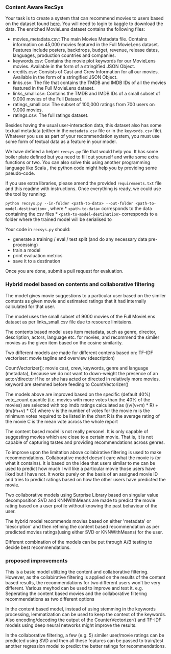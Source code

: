 ### Content Aware RecSys


Your task is to create a system that can recommend movies to users based on the dataset found [here](https://www.kaggle.com/rounakbanik/the-movies-dataset/data). You will need to login to kaggle to download the data. The enriched MovieLens dataset contains the following files:


* movies_metadata.csv: The main Movies Metadata file. Contains information on 45,000 movies featured in the Full MovieLens dataset. Features include posters, backdrops, budget, revenue, release dates, languages, production countries and companies.
* keywords.csv: Contains the movie plot keywords for our MovieLens movies. Available in the form of a stringified JSON Object.
* credits.csv: Consists of Cast and Crew Information for all our movies. Available in the form of a stringified JSON Object.
* links.csv: The file that contains the TMDB and IMDB IDs of all the movies featured in the Full MovieLens dataset.
* links_small.csv: Contains the TMDB and IMDB IDs of a small subset of 9,000 movies of the Full Dataset.
* ratings_small.csv: The subset of 100,000 ratings from 700 users on 9,000 movies.
* ratings.csv: The full ratings dataset.

Besides having the usual user-interaction data, this dataset also has some textual metadata (either in the `metadata.csv` file or in the `keywords.csv` file). Whatever you use as part of your recommendation system, you must use some form of textual data as a feature in your model.


We have defined a helper `recsys.py` file that would help you. It has some boiler plate defined but you need to fill out yourself and write some extra functions or two. You can also solve this using another programming language like Scala , the python code might help you by providing some pseudo-code.

If you use extra libraries, please amend the provided `requirements.txt` file and this readme with instructions. Once everything is ready, we could use the tool by running:

`python recsys.py --in-folder <path-to-data> --out-folder <path-to-model-destination>` , where
	* `<path-to-data>` corresponds to the data containing the csv files
	* `<path-to-model-destination>` corresponds to a folder where the trained model will be serialised to


Your code in `recsys.py` should:
* generate a training / eval / test split (and do any necessary data pre-processing)
* train a model
* print evaluation metrics
* save it to a destination

Once you are done, submit a pull request for evaluation.

### Hybrid model based on contents and collaborative filtering

The model gives movie suggestions to a particular user based on the similer contents as given movie and estimated ratings that it had internally calculated for that user.

The model uses the small subset of 9000 movies of the Full MovieLens dataset as per links_small.csv file due to resource limitaions.

The contents based model uses item metadata, such as genre, director, description, actors, language etc. for movies, and recommend the similer movies as the given item based on the cosine similarity.

Two different models are made for different contens based on:
TF-IDF vectoriser: movie tagline and overview (description)

CountVectorizer(): movie cast, crew, keywords, genre and language (metadata), because we do not want to down-weight the presence of an actor/director if he or she has acted or directed in relatively more movies. keyword are stemmed before feeding to CountVectorizer()

The models above are improved based on the specific (default 40%) vote_count quantile (i.e. movies with more votes than the 40% of the movies) are selected with top imdb ratings calculated as ((v/(v+m) * R) + (m/(m+v) * C)) where
v is the number of votes for the movie
m is the minimum votes required to be listed in the chart
R is the average rating of the movie
C is the mean vote across the whole report

The content based model is not really personel. It is only capable of suggesting movies which are close to a certain movie. That is, it is not capable of capturing tastes and providing recommendations across genres.

To improve upon the limitation above collabirative filtering is used to make recommendations. Collaborative model doesn't care what the movie is (or what it contains). It is based on the idea that users similar to me can be used to predict how much I will like a particular movie those users have liked but I have not. It works purely on the basis of an assigned movie ID and tries to predict ratings based on how the other users have predicted the movie.

Two collaborative models using Surprise Library based on singular value decomposition SVD and KNNWithMeans are made to predict the movie rating based on a user profile without knowing the past behaviour of the user. 

The hybrid model recommends movies based on either 'metadata' or 'description' and then refining the content based recommendation as per predicted movies ratings(using either SVD or KNNWithMeans) for the user.

Different combination of the models can be put through A/B testing to decide best recommendations.

### proposed improvements 
This is a basic model utilizing the content and collaborative filtering. However, as the collabirative filtering is applied on the results of the content based results, the recommendations for two different users won't be very different. 
Various meyhod can be used to improve and test it. e.g. 
Seperating the content based movies and the collaborative filtering recommendations as two different options

In the content based model, instead of using stemming in the keywords processing, lemmatization can be used to keep the context of the keywords. Also encoding/decoding the output of the CounterVectorizer() and TF-IDF models using deep neural networks might improve the results.

In the collaborative filtering, a few (e.g. 5) similer user/movie ratings can be predicted using SVD and then all these features can be passed to train/test another regression model to predict the better ratings for recommendations.
